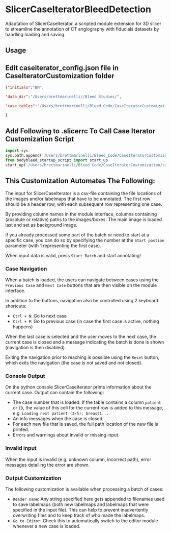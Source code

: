 # SlicerCaseIteratorBleedDetection

Adaptation of SlicerCaseIterator, a scripted module extension for 3D slicer to streamline the annotation of CT angiography with fiducials datasets by handling
loading and saving.

## Usage

## Edit caseiterator_config.json file in CaseIteratorCustomization folder

``` json
{"initials":"BM",

"data_dir":"/Users/brettmarinelli//Bleed_Studies/",

"case_tables":"/Users/brettmarinelli/Bleed_Code/CaseIteratorCustomization/CaseTables"

}
```

## Add Following to .slicerrc To Call Case Iterator Customization Script

``` Python
import sys
sys.path.append('/Users/brettmarinelli/Bleed_Code/CaseIteratorCustomization/')
from bodybleed_startup_script import start_up
start_up('/Users/brettmarinelli/Bleed_Code/CaseIteratorCustomization/caseiterator_config_BM.json')
```

## This Customization Automates The Following:

The input for SlicerCaseIterator is a csv-file containing the file locations of the images
and/or labelmaps that have to be annotated. The first row should be a header row, with
each subsequent row representing one case.

By providing column names in the module interface, columns containing (absolute or relative)
paths to the images/boxes. The main image is loaded last and set as background image.

If you already processed some part of the batch or need to start at a specific case, you can
do so by specifying the number at the `Start postion` parameter (with 1 representing the first case).

When input data is valid, press `Start Batch` and start annotating!

### Case Navigation

When a batch is loaded, the users can navigate between cases using the `Previous Case` and `Next Case`
buttons that are then visible on the module interface.

In addition to the buttons, navigation also be controlled using 2 keyboard shortcuts:
- `Ctrl + N`: Go to next case
- `Ctrl + P`: Go to previous case (in case the first case is active, nothing happens)

When the last case is selected and the user moves to the next case, the current case is closed
and a message indicating the batch is done is shown (navigation is then disabled).

Exiting the navigation prior to reaching is possible using the `Reset` button,
which exits the navigation (the case is not saved and not closed).

### Console Output

On the python console SlicerCaseIterator prints information about the current case.
Output can contain the following:
- The case number that is loaded. If the table contains a column `patient` or `ID`, the value
  of this cell for the current row is added to this message, e.g. `Loading next patient (3/5): breast1...` 
- An info messages when the case is closed.
- For each new file that is saved, the full path location of the new file is printed.
- Errors and warnings about invalid or missing input.

### Invalid input

When the input is invalid (e.g. unknown column, incorrect path), error messages
detailing the error are shown.

### Output Customization

The following customization is available when processing a batch of cases:
- `Reader name`: Any string specified here gets appended to filenames used to save labelmaps
  (both new labelmaps and labelmaps that were specified in the input file). This can help to
  prevent inadvertently overwriting files and to keep track of who made the labelmaps.
- `Go to Editor`: Check this to automatically switch to the editor module whenever a new case is loaded.
